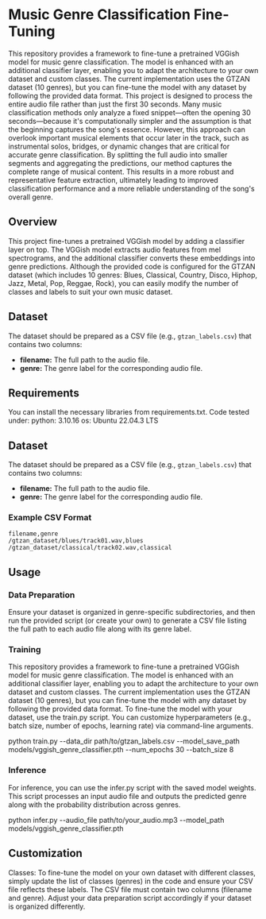 # Music Genre Classification Fine-Tuning

This repository provides a framework to fine-tune a pretrained VGGish model for music genre classification. The model is enhanced with an additional classifier layer, enabling you to adapt the architecture to your own dataset and custom classes. The current implementation uses the GTZAN dataset (10 genres), but you can fine-tune the model with any dataset by following the provided data format. This project is designed to process the entire audio file rather than just the first 30 seconds. Many music classification methods only analyze a fixed snippet—often the opening 30 seconds—because it's computationally simpler and the assumption is that the beginning captures the song's essence. However, this approach can overlook important musical elements that occur later in the track, such as instrumental solos, bridges, or dynamic changes that are critical for accurate genre classification. By splitting the full audio into smaller segments and aggregating the predictions, our method captures the complete range of musical content. This results in a more robust and representative feature extraction, ultimately leading to improved classification performance and a more reliable understanding of the song's overall genre.


## Overview

This project fine-tunes a pretrained VGGish model by adding a classifier layer on top. The VGGish model extracts audio features from mel spectrograms, and the additional classifier converts these embeddings into genre predictions. Although the provided code is configured for the GTZAN dataset (which includes 10 genres: Blues, Classical, Country, Disco, Hiphop, Jazz, Metal, Pop, Reggae, Rock), you can easily modify the number of classes and labels to suit your own music dataset.

## Dataset

The dataset should be prepared as a CSV file (e.g., `gtzan_labels.csv`) that contains two columns:
- **filename:** The full path to the audio file.
- **genre:** The genre label for the corresponding audio file.


## Requirements

You can install the necessary libraries from requirements.txt.
Code tested under:
python: 3.10.16
os: Ubuntu 22.04.3 LTS

## Dataset

The dataset should be prepared as a CSV file (e.g., `gtzan_labels.csv`) that contains two columns:
- **filename:** The full path to the audio file.
- **genre:** The genre label for the corresponding audio file.

### Example CSV Format

```csv
filename,genre
/gtzan_dataset/blues/track01.wav,blues
/gtzan_dataset/classical/track02.wav,classical
```


## Usage
### Data Preparation
Ensure your dataset is organized in genre-specific subdirectories, and then run the provided script (or create your own) to generate a CSV file listing the full path to each audio file along with its genre label.

### Training
This repository provides a framework to fine-tune a pretrained VGGish model for music genre classification. The model is enhanced with an additional classifier layer, enabling you to adapt the architecture to your own dataset and custom classes. The current implementation uses the GTZAN dataset (10 genres), but you can fine-tune the model with any dataset by following the provided data format. To fine-tune the model with your dataset, use the train.py script. You can customize hyperparameters (e.g., batch size, number of epochs, learning rate) via command-line arguments.

python train.py --data_dir path/to/gtzan_labels.csv --model_save_path models/vggish_genre_classifier.pth --num_epochs 30 --batch_size 8


### Inference
For inference, you can use the infer.py script with the saved model weights. This script processes an input audio file and outputs the predicted genre along with the probability distribution across genres.

python infer.py --audio_file path/to/your_audio.mp3 --model_path models/vggish_genre_classifier.pth


## Customization
Classes:
To fine-tune the model on your own dataset with different classes, simply update the list of classes (genres) in the code and ensure your CSV file reflects these labels. The CSV file must contain two columns (filename and genre). Adjust your data preparation script accordingly if your dataset is organized differently.
